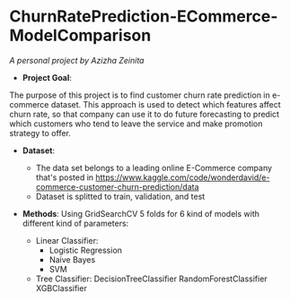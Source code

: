 # ChurnRatePrediction-ECommerce-ModelComparison

*A personal project by Azizha Zeinita*

* **Project Goal**: 

The purpose of this project is to find customer churn rate prediction in e-commerce dataset. This approach is used to detect which features affect churn rate, so that company can use it to do future forecasting to predict which customers who tend to leave the service and make promotion strategy to offer.


* **Dataset**:
  * The data set belongs to a leading online E-Commerce company that's posted in https://www.kaggle.com/code/wonderdavid/e-commerce-customer-churn-prediction/data
  * Dataset is splitted to train, validation, and test


* **Methods**: 
  Using GridSearchCV 5 folds for 6 kind of models with different kind of parameters:
    * Linear Classifier:
       * Logistic Regression
       * Naive Bayes
       * SVM
    * Tree Classifier:
    DecisionTreeClassifier
    RandomForestClassifier
    XGBClassifier
